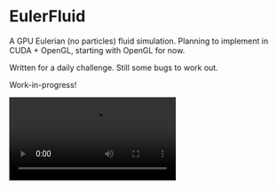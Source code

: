 # EulerFluid

A GPU Eulerian (no particles) fluid simulation. Planning to implement in CUDA + OpenGL, starting with OpenGL for now.

Written for a daily challenge. Still some bugs to work out.

Work-in-progress!

![](http://www.adamlastowka.com/dump/fluid_demo_1.mp4)

